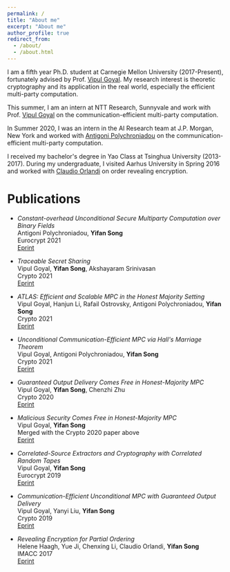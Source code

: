```yaml
---
permalink: /
title: "About me"
excerpt: "About me"
author_profile: true
redirect_from: 
  - /about/
  - /about.html
---
```


I am a fifth year Ph.D. student at Carnegie Mellon University (2017-Present), fortunately advised by Prof. [Vipul Goyal](https://www.cs.cmu.edu/~goyal/). My research interest is theoretic cryptography and its application in the real world, especially the efficient multi-party computation. 

This summer, I am an intern at NTT Research, Sunnyvale and work with Prof. [Vipul Goyal](https://www.cs.cmu.edu/~goyal/) on the communication-efficient multi-party computation.

In Summer 2020, I was an intern in the AI Research team at J.P. Morgan, New York and worked with [Antigoni Polychroniadou](https://antigonip.github.io) on the communication-efficient multi-party computation. 

I received my bachelor's degree in Yao Class at Tsinghua University (2013-2017). During my undergraduate, I visited Aarhus University in Spring 2016 and worked with [Claudio Orlandi](https://users-cs.au.dk/orlandi/) on order revealing encryption.


# Publications

- *Constant-overhead Unconditional Secure Multiparty Computation over Binary Fields*   
  Antigoni Polychroniadou, **Yifan Song**   
  Eurocrypt 2021   
  [Eprint](https://eprint.iacr.org/2020/1412)

- *Traceable Secret Sharing*  
  Vipul Goyal, **Yifan Song**, Akshayaram Srinivasan   
  Crypto 2021   
  [Eprint](https://eprint.iacr.org/2021/871)
  
- *ATLAS: Efficient and Scalable MPC in the Honest Majority Setting*   
  Vipul Goyal, Hanjun Li, Rafail Ostrovsky, Antigoni Polychroniadou, **Yifan Song**   
  Crypto 2021   
  [Eprint](https://eprint.iacr.org/2021/833)
  
- *Unconditional Communication-Efficient MPC via Hall's Marriage Theorem*   
  Vipul Goyal, Antigoni Polychroniadou, **Yifan Song**   
  Crypto 2021   
  [Eprint](https://eprint.iacr.org/2021/834)

- *Guaranteed Output Delivery Comes Free in Honest-Majority MPC*   
  Vipul Goyal, **Yifan Song**, Chenzhi Zhu   
  Crypto 2020   
  [Eprint](https://eprint.iacr.org/2020/189)
  
- *Malicious Security Comes Free in Honest-Majority MPC*   
  Vipul Goyal, **Yifan Song**   
  Merged with the Crypto 2020 paper above   
  [Eprint](https://eprint.iacr.org/2020/134)
  
- *Correlated-Source Extractors and Cryptography with Correlated Random Tapes*   
  Vipul Goyal, **Yifan Song**   
  Eurocrypt 2019   
  [Eprint](https://eprint.iacr.org/2019/240)
  
- *Communication-Efficient Unconditional MPC with Guaranteed Output Delivery*   
  Vipul Goyal, Yanyi Liu, **Yifan Song**   
  Crypto 2019   
  [Eprint](https://eprint.iacr.org/2019/646)

- *Revealing Encryption for Partial Ordering*   
  Helene Haagh, Yue Ji, Chenxing Li, Claudio Orlandi, **Yifan Song**   
  IMACC 2017   
  [Eprint](https://eprint.iacr.org/2016/972)

